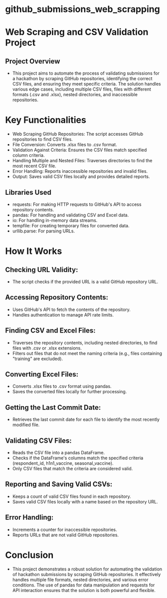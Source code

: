 # github_submissions_web_scrapping

# Web Scraping and CSV Validation Project

## Project Overview

- This project aims to automate the process of validating submissions for a hackathon by scraping GitHub repositories, identifying the correct CSV files, and ensuring they meet specific criteria. The solution handles various edge cases, including multiple CSV files, files with different formats (.csv and .xlsx), nested directories, and inaccessible repositories.

# Key Functionalities
- Web Scraping GitHub Repositories: The script accesses GitHub repositories to find CSV files.
- File Conversion: Converts .xlsx files to .csv format.
- Validation Against Criteria: Ensures the CSV files match specified column criteria.
- Handling Multiple and Nested Files: Traverses directories to find the most recent CSV file.
- Error Handling: Reports inaccessible repositories and invalid files.
- Output: Saves valid CSV files locally and provides detailed reports.

## Libraries Used
- requests: For making HTTP requests to GitHub's API to access repository contents.
- pandas: For handling and validating CSV and Excel data.
- io: For handling in-memory data streams.
- tempfile: For creating temporary files for converted data.
- urllib.parse: For parsing URLs.

# How It Works

## Checking URL Validity:

- The script checks if the provided URL is a valid GitHub repository URL.

## Accessing Repository Contents:

- Uses GitHub's API to fetch the contents of the repository.
- Handles authentication to manage API rate limits.

## Finding CSV and Excel Files:

- Traverses the repository contents, including nested directories, to find files with .csv or .xlsx extensions.
- Filters out files that do not meet the naming criteria (e.g., files containing "training" are excluded).

## Converting Excel Files:

- Converts .xlsx files to .csv format using pandas.
- Saves the converted files locally for further processing.

## Getting the Last Commit Date:

- Retrieves the last commit date for each file to identify the most recently modified file.

## Validating CSV Files:

- Reads the CSV file into a pandas DataFrame.
- Checks if the DataFrame's columns match the specified criteria (respondent_id, h1n1_vaccine, seasonal_vaccine).
- Only CSV files that match the criteria are considered valid.

## Reporting and Saving Valid CSVs:

- Keeps a count of valid CSV files found in each repository.
- Saves valid CSV files locally with a name based on the repository URL.

## Error Handling:

- Increments a counter for inaccessible repositories.
- Reports URLs that are not valid GitHub repositories.


# Conclusion
- This project demonstrates a robust solution for automating the validation of hackathon submissions by scraping GitHub repositories. It effectively handles multiple file formats, nested directories, and various error conditions. The use of pandas for data manipulation and requests for API interaction ensures that the solution is both powerful and flexible.
